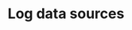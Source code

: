 ---
layout: all-data-sources
title: Log data sources
permalink: /shipping/log-sources/
show-date: false
---